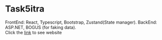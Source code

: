 # Task5itra
FrontEnd: React, Typescript, Bootstrap, Zustand(State manager). BackEnd: ASP.NET, BOGUS (for faking data).  
Click the [link](https://task5itra.vercel.app/) to see website
